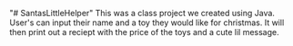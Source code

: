 "# SantasLittleHelper" 
This was a class project we created using Java.
User's can input their name and a toy they would like for christmas.
It will then print out a reciept with the price of the toys and a cute lil message.
